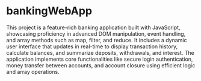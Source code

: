 # bankingWebApp
This project is a feature-rich banking application built with JavaScript, showcasing proficiency in advanced DOM manipulation, event handling, and array methods such as map, filter, and reduce. It includes a dynamic user interface that updates in real-time to display transaction history, calculate balances, and summarize deposits, withdrawals, and interest. The application implements core functionalities like secure login authentication, money transfer between accounts, and account closure using efficient logic and array operations.
